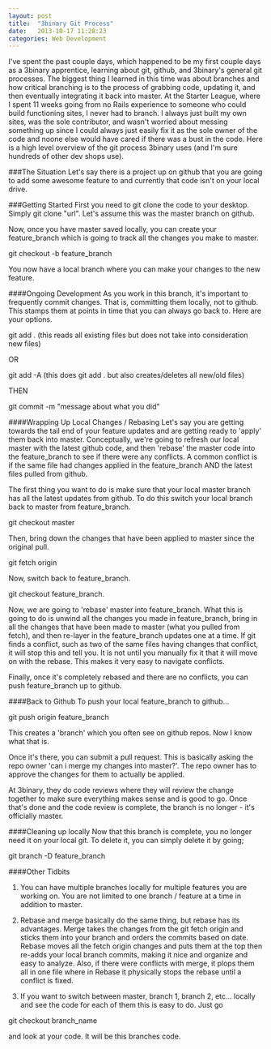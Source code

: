 ```yaml
---
layout: post
title:  "3binary Git Process"
date:   2013-10-17 11:28:23
categories: Web Development
---
```


I've spent the past couple days, which happened to be my first couple days as a 3binary apprentice, learning about git, github, and 3binary's general git processes.  The biggest thing I learned in this time was about branches and how critical branching is to the process of grabbing code, updating it, and then eventually integrating it back into master.  At the Starter League, where I spent 11 weeks going from no Rails experience to someone who could build functioning sites, I never had to branch.  I always just built my own sites, was the sole contributor, and wasn't worried about messing something up since I could always just easily fix it as the sole owner of the code and noone else would have cared if there was a bust in the code.  Here is a high level overview of the git process 3binary uses (and I'm sure hundreds of other dev shops use).

###The Situation
Let's say there is a project up on github that you are going to add some awesome feature to and currently that code isn't on your local drive.

###Getting Started
First you need to git clone the code to your desktop.  Simply git clone "url".  Let's assume this was the master branch on github.

Now, once you have master saved locally, you can create your feature_branch which is going to track all the changes you make to master.

git checkout -b feature_branch

You now have a local branch where you can make your changes to the new feature.

####Ongoing Development
As you work in this branch, it's important to frequently commit changes.  That is, committing them locally, not to github.  This stamps them at points in time that you can always go back to.  Here are your options.

git add . (this reads all existing files but does not take into consideration new files)

OR

git add -A (this does git add . but also creates/deletes all new/old files)

THEN

git commit -m "message about what you did"

####Wrapping Up Local Changes / Rebasing
Let's say you are getting towards the tail end of your feature updates and are getting ready to 'apply' them back into master.  Conceptually, we're going to refresh our local master with the latest github code, and then 'rebase' the master code into the feature_branch to see if there were any conflicts.  A common conflict is if the same file had changes applied in the feature_branch AND the latest files pulled from github.

The first thing you want to do is make sure that your local master branch has all the latest updates from github.  To do this switch your local branch back to master from feature_branch.

git checkout master

Then, bring down the changes that have been applied to master since the original pull.

git fetch origin

Now, switch back to feature_branch.

git checkout feature_branch.

Now, we are going to 'rebase' master into feature_branch.  What this is going to do is unwind all the changes you made in feature_branch, bring in all the changes that have been made to master (what you pulled from fetch), and then re-layer in the feature_branch updates one at a time.  If git finds a conflict, such as two of the same files having changes that conflict, it will stop this and tell you.  It is not until you manually fix it that it will move on with the rebase.  This makes it very easy to navigate conflicts.

Finally, once it's completely rebased and there are no conflicts, you can push feature_branch up to github.

####Back to Github
To push your local feature_branch to github...

git push origin feature_branch

This creates a 'branch' which you often see on github repos.  Now I know what that is.

Once it's there, you can submit a pull request.  This is basically asking the repo owner 'can i merge my changes into master?'.  The repo owner has to approve the changes for them to actually be applied.

At 3binary, they do code reviews where they will review the change together to make sure everything makes sense and is good to go.  Once that's done and the code review is complete, the branch is no longer - it's officially master.

####Cleaning up locally
Now that this branch is complete, you no longer need it on your local git.  To delete it, you can simply delete it by going;

git branch -D feature_branch

####Other Tidbits
1) You can have multiple branches locally for multiple features you are working on.  You are not limited to one branch / feature at a time in addition to master.

2) Rebase and merge basically do the same thing, but rebase has its advantages.  Merge takes the changes from the git fetch origin and sticks them into your branch and orders the commits based on date.  Rebase moves all the fetch origin changes and puts them at the top then re-adds your local branch commits, making it nice and organize and easy to analyze.  Also, if there were conflicts with merge, it plops them all in one file where in Rebase it physically stops the rebase until a conflict is fixed.

3) If you want to switch between master, branch 1, branch 2, etc... locally and see the code for each of them this is easy to do.  Just go

git checkout branch_name

and look at your code.  It will be this branches code.


[jekyll-gh]: https://github.com/mojombo/jekyll
[jekyll]:    http://jekyllrb.com
